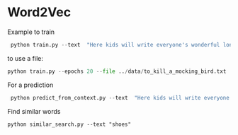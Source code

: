 # Word2Vec

Example to train
```python
 python train.py --text  "Here kids will write everyone's wonderful long text"
```
to use a file:
```python
python train.py --epochs 20 --file ../data/to_kill_a_mocking_bird.txt
```
For a prediction
```python
 python predict_from_context.py --text  "Here kids will write everyone's long text" --train 0
```

Find similar words
```
python similar_search.py --text "shoes" 
```